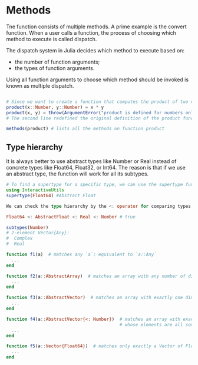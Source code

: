 # Methods

Tne function consists of multiple methods. A prime example is the convert function. When a user calls a function, the process of choosing which method to execute is called dispatch. 

The dispatch system in Julia decides which method to execute based on:
* the number of function arguments;
* the types of function arguments.
  
Using all function arguments to choose which method should be invoked is known as multiple dispatch.

```julia

# Since we want to create a function that computes the product of two numbers, it makes sense to allow input arguments to be only numbers.
product(x::Number, y::Number) = x * y
product(x, y) = throw(ArgumentError("product is defined for numbers only."))
# The second line redefined the original definition of the product function. It now throws an error if product is called with non-numeric inputs.

methods(product) # lists all the methods on function product
```

## Type hierarchy
It is always better to use abstract types like Number or Real instead of concrete types like Float64, Float32, or Int64. The reason is that if we use an abstract type, the function will work for all its subtypes. 

```julia
# To find a supertype for a specific type, we can use the supertype function from the InteractiveUtils package.
using InteractiveUtils
supertype(Float64) #Abstract Float

We can check the type hierarchy by the <: operator for comparing types: If T1 <: T2 is true, then T1 is a subtype (or the same type) of T2.

Float64 <: AbstractFloat <: Real <: Number # true

subtypes(Number) 
# 2-element Vector{Any}:
#  Complex
#  Real
```

```julia
function f1(a)  # matches any `a`; equivalent to `a::Any`
  ...
end

function f2(a::AbstractArray)  # matches an array with any number of dimensions
  ...
end

function f3(a::AbstractVector)  # matches an array with exactly one dimension
  ...
end

function f4(a::AbstractVector{<: Number})  # matches an array with exactly one dimension
                                           # whose elements are all some kind of `Number`
  ...
end

function f5(a::Vector{Float64})  # matches only exactly a Vector of Float64
  ...
end
```